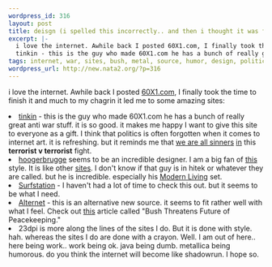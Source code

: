 ```yaml
--- 
wordpress_id: 316
layout: post
title: deisgn (i spelled this incorrectly.. and then i thought it was funny.. so yea)
excerpt: |-
  i love the internet. Awhile back I posted 60X1.com, I finally took the time to finish it and much to my chagrin it led me to some amazing sites:
  tinkin - this is the guy who made 60X1.com he has a bunch of really great anti war stuff. it is so good. it makes me happ...
tags: internet, war, sites, bush, metal, source, humor, design, politics, politic
wordpress_url: http://new.nata2.org/?p=316
---
```

i love the internet. Awhile back I posted <a href="http://111111111111111111111111111111111111111111111111111111111111.com">60X1.com</a>, I finally took the time to finish it and much to my chagrin it led me to some amazing sites:<br/>
<li><a href="http://www.tinkin.com/">tinkin</a> - this is the guy who made 60X1.com he has a bunch of really great anti war stuff. it is so good. it makes me happy I want to give this site to everyone as a gift. I think that politics is often forgotten when it comes to internet art. it is refreshing. but it reminds me that <a href="http://www.tinkin.com/peacefront.html">we are all sinners</a> <a href="http://www.tinkin.com/taliban.html">in</a> this <b>terrorist v terrorist</b> fight.
<li><a href="http://www.hoogerbrugge.com/">hoogerbrugge</a> seems to be an incredible designer. I am a big fan of <a href="http://www.thethirdplace.com/">this</a> style. It is like other <a href="http://www.requiemforadream.com">sites</a>. I don't know if that guy is in hitek or whatever they are called. but he is incredible. especially his <a href="http://www.hoogerbrugge.com/ml.html">Modern Living</a> set. 
<li><a href="http://www.surfstation.lu/">Surfstation</a> - I haven't had a lot of time to check this out. but it seems to be what I need. 
<li><a href="http://www.alternet.org/">Alternet</a> - this is an alternative new source. it seems to fit rather well with what I feel. Check out <a href="http://www.alternet.org/story.html?StoryID=13554">this</a> article called "Bush Threatens Future of Peacekeeping."
<li><a herf="http://www.23dpi.com">23dpi</a> is more along the lines of the sites I do. But it is done with style. hah. whereas the sites I do are done with a crayon. 
Well. I am out of here.. here being work.. work being ok. java being dumb. metallica being humorous. do you think the internet will become like shadowrun. I hope so. 
